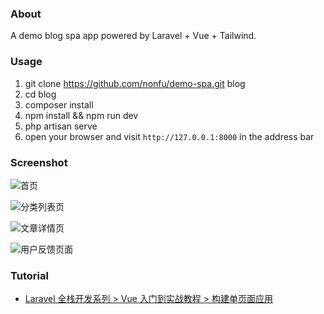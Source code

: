 ### About

A demo blog spa app powered by Laravel + Vue + Tailwind.

### Usage

1. git clone https://github.com/nonfu/demo-spa.git blog
2. cd blog
3. composer install
4. npm install && npm run dev
5. php artisan serve
6. open your browser and visit `http://127.0.0.1:8000` in the address bar

### Screenshot

![首页](https://qcdn.xueyuanjun.com/storage/uploads/images/gallery/2020-11/16067147150352.jpg)

![分类列表页](https://qcdn.xueyuanjun.com/storage/uploads/images/gallery/2020-11/16067147392189.jpg)

![文章详情页](https://qcdn.xueyuanjun.com/storage/uploads/images/gallery/2020-11/16067147636915.jpg)

![用户反馈页面](https://qcdn.xueyuanjun.com/storage/uploads/images/gallery/2020-11/16067147849079.jpg)


### Tutorial

- [Laravel 全栈开发系列 > Vue 入门到实战教程 > 构建单页面应用](https://xueyuanjun.com/books/vue-tutorial/chapter/build-spa)
